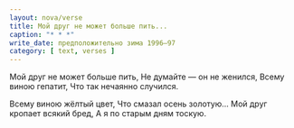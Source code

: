 ```yaml
---
layout: nova/verse
title: Мой друг не может больше пить...
caption: "* * *"
write_date: предположительно зима 1996–97
category: [ text, verses ]
---
```

Мой друг не может больше пить,
Не думайте — он не женился,
Всему виною гепатит,
Что так нечаянно случился.

Всему виною жёлтый цвет,
Что смазал осень золотую...
Мой друг кропает всякий бред,
А я по старым дням тоскую.
